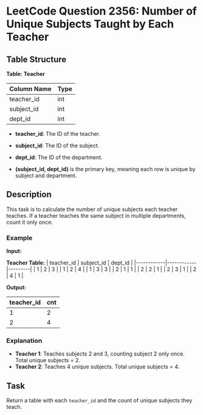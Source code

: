 # LeetCode Question 2356: Number of Unique Subjects Taught by Each Teacher

## Table Structure

**Table: Teacher**

| Column Name | Type |
|-------------|------|
| teacher_id  | int  |
| subject_id  | int  |
| dept_id     | int  |

- **teacher_id**: The ID of the teacher.
- **subject_id**: The ID of the subject.
- **dept_id**: The ID of the department.

- **(subject_id, dept_id)** is the primary key, meaning each row is unique by subject and department.

## Description
This task is to calculate the number of unique subjects each teacher teaches. If a teacher teaches the same subject in multiple departments, count it only once.

### Example
**Input:**

**Teacher Table:**
| teacher_id | subject_id | dept_id |
|------------|------------|---------|
| 1          | 2          | 3       |
| 1          | 2          | 4       |
| 1          | 3          | 3       |
| 2          | 1          | 1       |
| 2          | 2          | 1       |
| 2          | 3          | 1       |
| 2          | 4          | 1       |

**Output:**

| teacher_id | cnt |
|------------|-----|
| 1          | 2   |
| 2          | 4   |

### Explanation
- **Teacher 1**: Teaches subjects 2 and 3, counting subject 2 only once. Total unique subjects = 2.
- **Teacher 2**: Teaches 4 unique subjects. Total unique subjects = 4.

## Task
Return a table with each `teacher_id` and the count of unique subjects they teach.

